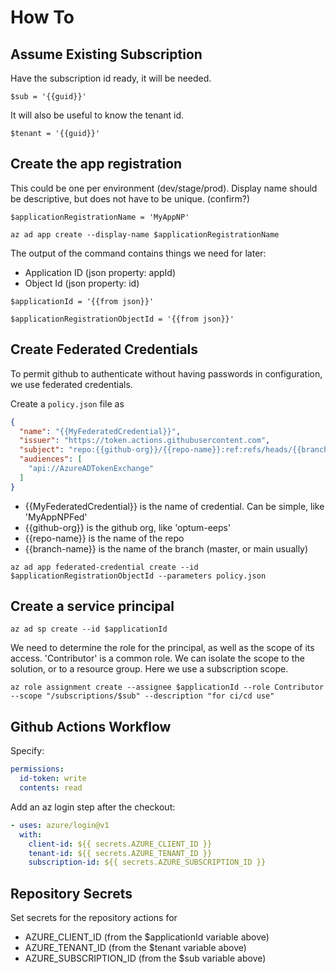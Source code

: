 How To
======

Assume Existing Subscription
----------------------------

Have the subscription id ready, it will be needed.

`$sub = '{{guid}}'`

It will also be useful to know the tenant id.

`$tenant = '{{guid}}'`

Create the app registration
---------------------------

This could be one per environment (dev/stage/prod). Display name should be descriptive, but does not have to be unique. (confirm?)

`$applicationRegistrationName = 'MyAppNP'`

`az ad app create --display-name $applicationRegistrationName`

The output of the command contains things we need for later:

- Application ID (json property: appId)
- Object Id (json property: id)

`$applicationId = '{{from json}}'`

`$applicationRegistrationObjectId = '{{from json}}'`

Create Federated Credentials
----------------------------

To permit github to authenticate without having passwords in configuration, we use federated credentials.

Create a `policy.json` file as
```json
{
  "name": "{{MyFederatedCredential}}",
  "issuer": "https://token.actions.githubusercontent.com",
  "subject": "repo:{{github-org}}/{{repo-name}}:ref:refs/heads/{{branch-name}}",
  "audiences": [
    "api://AzureADTokenExchange"
  ]
}
```

- {{MyFederatedCredential}} is the name of credential. Can be simple, like 'MyAppNPFed'
- {{github-org}} is the github org, like 'optum-eeps'
- {{repo-name}} is the name of the repo
- {{branch-name}} is the name of the branch (master, or main usually)

`az ad app federated-credential create --id $applicationRegistrationObjectId --parameters policy.json`

Create a service principal
--------------------------

`az ad sp create --id $applicationId`

We need to determine the role for the principal, as well as the scope of its access. 'Contributor' is a common role. We can isolate the scope to the solution, or to a resource group. Here we use a subscription scope.

`az role assignment create --assignee $applicationId --role Contributor --scope "/subscriptions/$sub" --description "for ci/cd use"`

Github Actions Workflow
-----------------------

Specify:

```yaml
permissions:
  id-token: write
  contents: read
```

Add an az login step after the checkout:

```yaml
- uses: azure/login@v1
  with:
    client-id: ${{ secrets.AZURE_CLIENT_ID }}
    tenant-id: ${{ secrets.AZURE_TENANT_ID }}
    subscription-id: ${{ secrets.AZURE_SUBSCRIPTION_ID }}
```

Repository Secrets
------------------

Set secrets for the repository actions for
- AZURE_CLIENT_ID (from the $applicationId variable above)
- AZURE_TENANT_ID (from the $tenant variable above)
- AZURE_SUBSCRIPTION_ID (from the $sub variable above)


